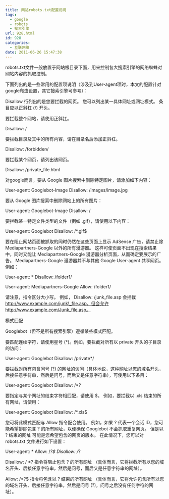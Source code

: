 ```yaml
---
title: 网站robots.txt配置说明
tags:
  - google
  - robots
  - 搜索引擎
url: 928.html
id: 928
categories:
  - 互联网络
date: 2011-06-26 15:47:38
---
```


robots.txt文件一般放置于网站根目录下面，用来控制各大搜索引擎的网络蜘蛛对网站内容的抓取控制。  

下面列出的是一些常用的配置项说明（涉及到User-agent项时，本文的配置针对google爬虫设置，其它搜索引擎可参考）：  

Disallow 行列出的是您要拦截的网页。 您可以列出某一具体网址或网址模式。 条目应以正斜杠 (/) 开头。  

要拦截整个网站，请使用正斜扛。  

Disallow: /  

要拦截目录及其中的所有内容，请在目录名后添加正斜杠。  

Disallow: /forbidden/  

要拦截某个网页，请列出该网页。  

Disallow: /private_file.html  

对google而言，要从 Google 图片搜索中删除特定图片，请添加如下内容：  

User-agent: Googlebot-Image Disallow: /images/image.jpg  

要从 Google 图片搜索中删除网站上的所有图片：  

User-agent: Googlebot-Image Disallow: /  

要拦截某一特定文件类型的文件（例如 .gif），请使用以下内容：  

User-agent: Googlebot Disallow: /*.gif$  

要在阻止网站页面被抓取的同时仍然在这些页面上显示 AdSense 广告，请禁止除 Mediapartners-Google 以外的所有漫游器。 这样可使页面不出现在搜索结果中，同时又能让 Mediapartners-Google 漫游器分析页面，从而确定要展示的广告。 Mediapartners-Google 漫游器并不与其他 Google User-agent 共享网页。 例如：  

User-agent: * Disallow: /folder1/  

User-agent: Mediapartners-Google Allow: /folder1/  

请注意，指令区分大小写。 例如， Disallow: /junk\_file.asp 会拦截 http://www.example.com/junk\_file.asp，但会允许 http://www.example.com/Junk_file.asp。  

模式匹配  

Googlebot（但不是所有搜索引擎）遵循某些模式匹配。  

要匹配连续字符，请使用星号 (*)。例如，要拦截对所有以 private 开头的子目录的访问：  

User-agent: Googlebot Disallow: /private*/  

要拦截对所有包含问号 (?) 的网址的访问（具体地说，这种网址以您的域名开头，后接任意字符串，然后是问号，而后又是任意字符串），可使用以下条目：  

User-agent: Googlebot Disallow: /*?  

要指定与某个网址的结束字符相匹配，请使用 $。 例如，要拦截以 .xls 结束的所有网址，请使用：  

User-agent: Googlebot Disallow: /*.xls$  

您可将此模式匹配与 Allow 指令配合使用。 例如，如果 ? 代表一个会话 ID，您可能希望排除包含 ? 的所有网址，以便确保 Googlebot 不会抓取重复网页。 但是以 ? 结束的网址 可能是您希望包含的网页的版本。 在此情况下，您可以对 robots.txt 文件进行如下设置：  

User-agent: * Allow: /*?$ Disallow: /*?  

Disallow: / *? 指令将阻止包含 ? 的所有网址 （具体而言，它将拦截所有以您的域名开头、后接任意字符串，然后是问号，而后又是任意字符串的网址）。  

Allow: /*?$ 指令将包含以 ? 结束的所有网址 （具体而言，它将允许包含所有以您的域名开头、后接任意字符串，然后是问号 (?)，问号之后没有任何字符的网址）。